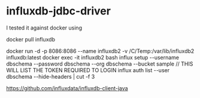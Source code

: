 # influxdb-jdbc-driver

I tested it against docker using

docker pull influxdb

docker run -d -p 8086:8086 --name influxdb2 -v /C/Temp:/var/lib/influxdb2 influxdb:latest
docker exec -it influxdb2 bash
influx setup --username dbschema --password dbschema --org dbschema --bucket sample
// THIS WILL LIST THE TOKEN REQUIRED TO LOGIN
influx auth list --user dbschema --hide-headers | cut -f 3


https://github.com/influxdata/influxdb-client-java




